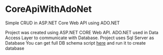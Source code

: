 # CoreApiWithAdoNet
Simple CRUD in ASP.NET Core Web API using ADO.NET

Project was created using ASP.NET CORE Web API. ADO.NET used in Data Access Layer to communicate with Database.
Project uses Sql Server as Database
You can get full DB schema script <a href="https://goo.gl/nVG9uG">here</a> and run it to create database
